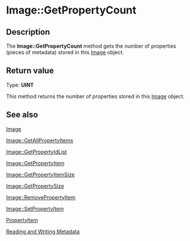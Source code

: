 # Image::GetPropertyCount

## Description

The **Image::GetPropertyCount** method gets the number of properties (pieces of metadata) stored in this
[Image](https://learn.microsoft.com/windows/desktop/api/gdiplusheaders/nl-gdiplusheaders-image) object.

## Return value

Type: **UINT**

This method returns the number of properties stored in this
[Image](https://learn.microsoft.com/windows/desktop/api/gdiplusheaders/nl-gdiplusheaders-image) object.

## See also

[Image](https://learn.microsoft.com/windows/desktop/api/gdiplusheaders/nl-gdiplusheaders-image)

[Image::GetAllPropertyItems](https://learn.microsoft.com/windows/desktop/api/gdiplusheaders/nf-gdiplusheaders-image-getallpropertyitems)

[Image::GetPropertyIdList](https://learn.microsoft.com/windows/desktop/api/gdiplusheaders/nf-gdiplusheaders-image-getpropertyidlist)

[Image::GetPropertyItem](https://learn.microsoft.com/windows/desktop/api/gdiplusheaders/nf-gdiplusheaders-image-getpropertyitem)

[Image::GetPropertyItemSize](https://learn.microsoft.com/windows/desktop/api/gdiplusheaders/nf-gdiplusheaders-image-getpropertyitemsize)

[Image::GetPropertySize](https://learn.microsoft.com/windows/desktop/api/gdiplusheaders/nf-gdiplusheaders-image-getpropertysize)

[Image::RemovePropertyItem](https://learn.microsoft.com/windows/desktop/api/gdiplusheaders/nf-gdiplusheaders-image-removepropertyitem)

[Image::SetPropertyItem](https://learn.microsoft.com/windows/desktop/api/gdiplusheaders/nf-gdiplusheaders-image-setpropertyitem)

[PropertyItem](https://learn.microsoft.com/previous-versions/ms534493(v=vs.85))

[Reading and Writing Metadata](https://learn.microsoft.com/windows/desktop/gdiplus/-gdiplus-reading-and-writing-metadata-use)